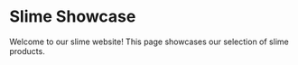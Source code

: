# Slime Showcase

Welcome to our slime website! This page showcases our selection of slime products.
